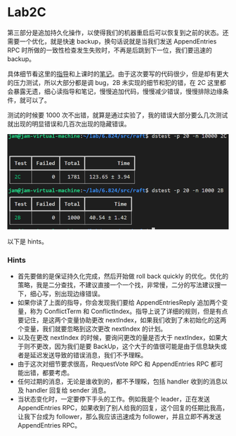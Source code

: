 # Lab2C

第三部分是追加持久化操作，以使得我们的机器重启后可以恢复到之前的状态。还需要一个优化，就是快速 backup，换句话说就是当我们发送 AppendEntries RPC 时所做的一致性检查发生失败时，不再是后跳到下一位，我们要迅速的 backup。

具体细节看这里的[指导](https://thesquareplanet.com/blog/students-guide-to-raft/#an-aside-on-optimizations)和上课时的[笔记](http://nil.csail.mit.edu/6.824/2022/notes/l-raft2.txt)。由于这次要写的代码很少，但是却有更大的压力测试，所以大部分都是调 bug，2B 未实现的细节和犯的错，在 2C 这里都会暴露无遗，细心读指导和笔记，慢慢追加代码，慢慢减少错误，慢慢排除边缘条件，就可以了。

测试的时候要 1000 次不出错，就算是通过实验了，我的错误大部分要么几次测试就出现的明显错误和几百次出现的隐藏错误。

![](../.gitbook/assets/2B&2C.png)

以下是 hints。

### Hints

- 首先要做的是保证持久化完成，然后开始做 roll back quickly 的优化。优化的策略，我是二分查找，不建议直接一个一个找，非常慢，二分的写法建议搜一下，细心写，别出现边缘错误。
- 如果你读了上面的指导，你会发现我们要给 AppendEntriesReply 追加两个变量，称为 ConflictTerm 和 ConflictIndex。指导上说了详细的规则，但是有点要记住，是这两个变量协助更改 nextIndex，如果我们收到了未初始化的这两个变量，我们就要忽略到这次更改 nextIndex 的计划。
- 以及在更改 nextIndex 的时候，要询问更改的量是否大于 nextIndex，如果大于则不更改，因为我们是要 BackUp，这个大于的值很可能是由于信息缺失或者是延迟发送导致的错误消息，我们不予理睬。
- 由于这次对细节要求很高，RequestVote RPC 和 AppendEntries RPC 都可能出错，都要考虑。
- 任何过期的消息，无论是谁收到的，都不予理睬，包括 handler 收到的消息以及 handler 回复给 sender 消息。
- 当状态变化时，一定要停下手头的工作。例如我是个 leader，正在发送 AppendEntries RPC，如果收到了别人给我的回复，这个回复的任期比我高，让我下台成为 follower，那么我应该迅速成为 follower，并且立即不再发送 AppendEntries RPC。